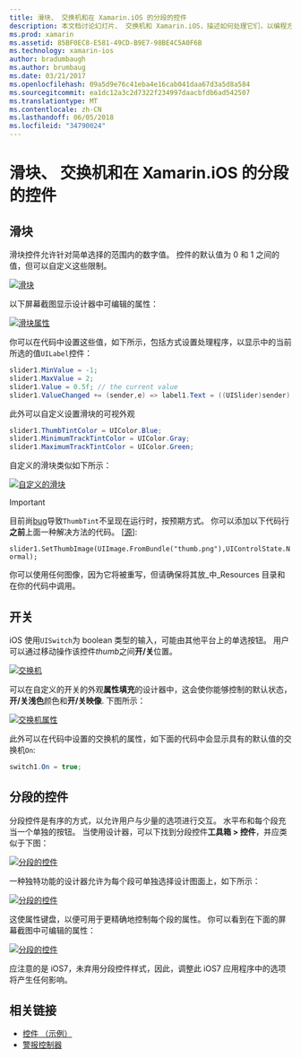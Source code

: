 ```yaml
---
title: 滑块、 交换机和在 Xamarin.iOS 的分段的控件
description: 本文档讨论幻灯片、 交换机和 Xamarin.iOS，描述如何处理它们，以编程方式和 iOS 设计器中的分段的控件。
ms.prod: xamarin
ms.assetid: 85BF0EC8-E581-49CD-B9E7-98BE4C5A0F6B
ms.technology: xamarin-ios
author: bradumbaugh
ms.author: brumbaug
ms.date: 03/21/2017
ms.openlocfilehash: 09a5d9e76c41eba4e16cab041daa67d3a5d8a584
ms.sourcegitcommit: ea1dc12a3c2d7322f234997daacbfdb6ad542507
ms.translationtype: MT
ms.contentlocale: zh-CN
ms.lasthandoff: 06/05/2018
ms.locfileid: "34790024"
---
```

# <a name="sliders-switches-and-segmented-controls-in-xamarinios"></a>滑块、 交换机和在 Xamarin.iOS 的分段的控件

<a name="Sliders" />

## <a name="sliders"></a>滑块

滑块控件允许针对简单选择的范围内的数字值。 控件的默认值为 0 和 1 之间的值，但可以自定义这些限制。

 [![](slider-switch-segmented-controls-images/image25a.png "滑块")](slider-switch-segmented-controls-images/image25a.png#lightbox)

以下屏幕截图显示设计器中可编辑的属性：

 [![](slider-switch-segmented-controls-images/image26a.png "滑块属性")](slider-switch-segmented-controls-images/image25a.png#lightbox)

你可以在代码中设置这些值，如下所示，包括方式设置处理程序，以显示中的当前所选的值`UILabel`控件：

```csharp
slider1.MinValue = -1;
slider1.MaxValue = 2;
slider1.Value = 0.5f; // the current value
slider1.ValueChanged += (sender,e) => label1.Text = ((UISlider)sender).Value.ToString ();
```

此外可以自定义设置滑块的可视外观

```csharp
slider1.ThumbTintColor = UIColor.Blue;
slider1.MinimumTrackTintColor = UIColor.Gray;
slider1.MaximumTrackTintColor = UIColor.Green;
```

自定义的滑块类似如下所示：

 [![](slider-switch-segmented-controls-images/image27a.png "自定义的滑块")](slider-switch-segmented-controls-images/image28a.png#lightbox)

> [!IMPORTANT]
> 目前尚[bug](http://stackoverflow.com/a/19496179)导致`ThumbTint`不呈现在运行时，按预期方式。 你可以添加以下代码行**之前**上面一种解决方法的代码。 [[源](http://stackoverflow.com/a/21396794)]:
>
> `slider1.SetThumbImage(UIImage.FromBundle("thumb.png"),UIControlState.Normal);`
> 
> 你可以使用任何图像，因为它将被重写，但请确保将其放_中_Resources 目录和在你的代码中调用。

<a name="Switch" />

## <a name="switch"></a>开关

iOS 使用`UISwitch`为 boolean 类型的输入，可能由其他平台上的单选按钮。 用户可以通过移动操作该控件*thumb*之间**开/关**位置。

 [![](slider-switch-segmented-controls-images/image28a.png "交换机")](slider-switch-segmented-controls-images/image28a.png#lightbox)

可以在自定义的开关的外观**属性填充**的设计器中，这会使你能够控制的默认状态，**开/关浅色**颜色和**开/关映像**. 下图所示：

 [![](slider-switch-segmented-controls-images/image29a.png "交换机属性")](slider-switch-segmented-controls-images/image29a.png#lightbox)

此外可以在代码中设置的交换机的属性，如下面的代码中会显示具有的默认值的交换机`On`:

```csharp
switch1.On = true;
```

 <a name="Segmented_Controls" />


## <a name="segmented-controls"></a>分段的控件

分段控件是有序的方式，以允许用户与少量的选项进行交互。 水平布和每个段充当一个单独的按钮。 当使用设计器，可以下找到分段控件**工具箱 > 控件**，并应类似于下图：

 [![](slider-switch-segmented-controls-images/segmentedcontrol.png "分段的控件")](slider-switch-segmented-controls-images/segmentedcontrol.png#lightbox)

一种独特功能的设计器允许为每个段可单独选择设计图面上，如下所示：

 [![](slider-switch-segmented-controls-images/segmentedcontrolselection.png "分段的控件")](slider-switch-segmented-controls-images/segmentedcontrolselection.png#lightbox)

这使属性键盘，以便可用于更精确地控制每个段的属性。 你可以看到在下面的屏幕截图中可编辑的属性：

 [![](slider-switch-segmented-controls-images/segmentedcontrolproperties.png "分段的控件")](slider-switch-segmented-controls-images/segmentedcontrolproperties.png#lightbox)

应注意的是 iOS7，未弃用分段控件样式，因此，调整此 iOS7 应用程序中的选项将产生任何影响。

## <a name="related-links"></a>相关链接

- [控件 （示例）](https://developer.xamarin.com/samples/Controls/)
- [警报控制器](https://developer.xamarin.com/recipes/ios/standard_controls/alertcontroller/)
